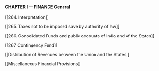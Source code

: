 #### CHAPTER I — FINANCE General

[[264. Interpretation]]

[[265. Taxes not to be imposed save by authority of law]]

[[266. Consolidated Funds and public accounts of India and of the States]]

[[267. Contingency Fund]]

[[Distribution of Revenues between the Union and the States]]

[[Miscellaneous Financial Provisions]]